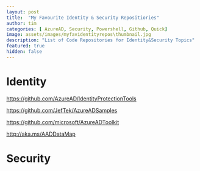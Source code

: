 ```yaml
---
layout: post
title:  "My Favourite Identity & Security Repositiories"
author: tim
categories: [ AzureAD, Security, Powershell, Github, Quick]
image: assets/images/myfavidentityrepos\thumbnail.jpg
description: "List of Code Repositories for Identity&Security Topics"
featured: true
hidden: false
---
```


# Identity

<https://github.com/AzureAD/IdentityProtectionTools>

<https://github.com/JefTek/AzureADSamples>

<https://github.com/microsoft/AzureADToolkit>

<http://aka.ms/AADDataMap>


# Security